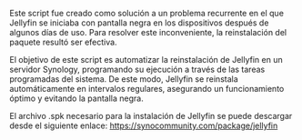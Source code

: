 Este script fue creado como solución a un problema recurrente en el que Jellyfin se iniciaba con pantalla negra en los dispositivos después de algunos días de uso. Para resolver este inconveniente, la reinstalación del paquete resultó ser efectiva.

El objetivo de este script es automatizar la reinstalación de Jellyfin en un servidor Synology, programando su ejecución a través de las tareas programadas del sistema. De este modo, Jellyfin se reinstala automáticamente en intervalos regulares, asegurando un funcionamiento óptimo y evitando la pantalla negra.

El archivo .spk necesario para la instalación de Jellyfin se puede descargar desde el siguiente enlace:
https://synocommunity.com/package/jellyfin
